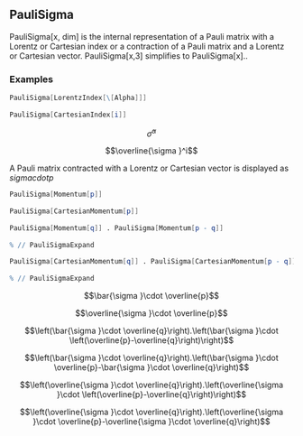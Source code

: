 ##  PauliSigma 

PauliSigma[x, dim] is the internal representation of a Pauli matrix with a Lorentz or Cartesian index or a contraction of a Pauli matrix and a Lorentz or Cartesian vector. PauliSigma[x,3] simplifies to PauliSigma[x]..

###  Examples 

```mathematica
PauliSigma[LorentzIndex[\[Alpha]]] 
 
PauliSigma[CartesianIndex[i]]
```

$$\bar{\sigma }^{\alpha }$$

$$\overline{\sigma }^i$$

A Pauli matrix contracted with a Lorentz or Cartesian vector is displayed as $sigma cdot p$

```mathematica
PauliSigma[Momentum[p]] 
 
PauliSigma[CartesianMomentum[p]] 
 
PauliSigma[Momentum[q]] . PauliSigma[Momentum[p - q]] 
 
% // PauliSigmaExpand 
 
PauliSigma[CartesianMomentum[q]] . PauliSigma[CartesianMomentum[p - q]] 
 
% // PauliSigmaExpand
```

$$\bar{\sigma }\cdot \overline{p}$$

$$\overline{\sigma }\cdot \overline{p}$$

$$\left(\bar{\sigma }\cdot \overline{q}\right).\left(\bar{\sigma }\cdot \left(\overline{p}-\overline{q}\right)\right)$$

$$\left(\bar{\sigma }\cdot \overline{q}\right).\left(\bar{\sigma }\cdot \overline{p}-\bar{\sigma }\cdot \overline{q}\right)$$

$$\left(\overline{\sigma }\cdot \overline{q}\right).\left(\overline{\sigma }\cdot \left(\overline{p}-\overline{q}\right)\right)$$

$$\left(\overline{\sigma }\cdot \overline{q}\right).\left(\overline{\sigma }\cdot \overline{p}-\overline{\sigma }\cdot \overline{q}\right)$$